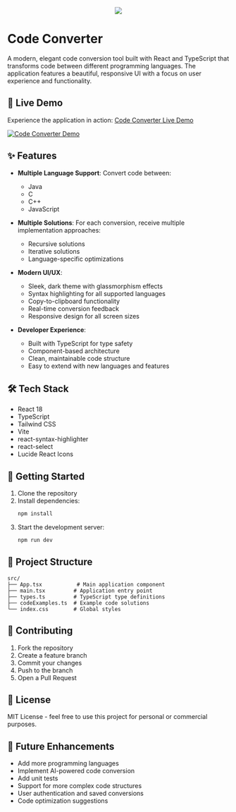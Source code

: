 <p align="center">
    <img src="https://media2.giphy.com/media/v1.Y2lkPTc5MGI3NjExNXJ2cXQwdnduOGhrd3B6OXQ2OGQ0czYzc3c3Mmp5c3d5cmh6N3ZxbyZlcD12MV9pbnRlcm5hbF9naWZfYnlfaWQmY3Q9Zw/CuuSHzuc0O166MRfjt/giphy.gif">
</p>

# Code Converter

A modern, elegant code conversion tool built with React and TypeScript that transforms code between different programming languages. The application features a beautiful, responsive UI with a focus on user experience and functionality.

## 🚀 Live Demo

Experience the application in action: [Code Converter Live Demo](https://neon-pudding-b38154.netlify.app)

[![Code Converter Demo](https://images.unsplash.com/photo-1461749280684-dccba630e2f6?w=1200&auto=format&fit=crop&q=80)](https://neon-pudding-b38154.netlify.app)

## ✨ Features

- **Multiple Language Support**: Convert code between:
  - Java
  - C
  - C++
  - JavaScript

- **Multiple Solutions**: For each conversion, receive multiple implementation approaches:
  - Recursive solutions
  - Iterative solutions
  - Language-specific optimizations

- **Modern UI/UX**:
  - Sleek, dark theme with glassmorphism effects
  - Syntax highlighting for all supported languages
  - Copy-to-clipboard functionality
  - Real-time conversion feedback
  - Responsive design for all screen sizes

- **Developer Experience**:
  - Built with TypeScript for type safety
  - Component-based architecture
  - Clean, maintainable code structure
  - Easy to extend with new languages and features

## 🛠️ Tech Stack

- React 18
- TypeScript
- Tailwind CSS
- Vite
- react-syntax-highlighter
- react-select
- Lucide React Icons

## 🚦 Getting Started

1. Clone the repository
2. Install dependencies:
   ```bash
   npm install
   ```
3. Start the development server:
   ```bash
   npm run dev
   ```

## 📁 Project Structure

```
src/
├── App.tsx           # Main application component
├── main.tsx         # Application entry point
├── types.ts         # TypeScript type definitions
├── codeExamples.ts  # Example code solutions
└── index.css        # Global styles
```

## 🤝 Contributing

1. Fork the repository
2. Create a feature branch
3. Commit your changes
4. Push to the branch
5. Open a Pull Request

## 📝 License

MIT License - feel free to use this project for personal or commercial purposes.

## 🔮 Future Enhancements

- Add more programming languages
- Implement AI-powered code conversion
- Add unit tests
- Support for more complex code structures
- User authentication and saved conversions
- Code optimization suggestions
